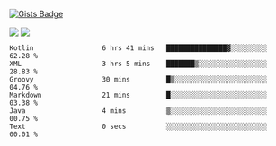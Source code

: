 

[![Gists Badge](https://badges.pufler.dev/gists/esabook)](https://gist.github.com/mine) 
<p>
<img align="center" src="https://github-readme-stats.anuraghazra1.vercel.app/api/top-langs/?username=esabook&layout=compact&theme=merko&count_private=true&langs_count=20"/>
<img align="center" src="https://github-readme-stats.anuraghazra1.vercel.app/api?username=esabook&show_icons=true&include_all_commits=true&theme=merko&count_private=true&custom_title=Github stats"/>
</p>
<!--START_SECTION:waka-->

```text
Kotlin                 6 hrs 41 mins   ███████████████▓░░░░░░░░░   62.28 %
XML                    3 hrs 5 mins    ███████▒░░░░░░░░░░░░░░░░░   28.83 %
Groovy                 30 mins         █▒░░░░░░░░░░░░░░░░░░░░░░░   04.76 %
Markdown               21 mins         █░░░░░░░░░░░░░░░░░░░░░░░░   03.38 %
Java                   4 mins          ▒░░░░░░░░░░░░░░░░░░░░░░░░   00.75 %
Text                   0 secs          ░░░░░░░░░░░░░░░░░░░░░░░░░   00.01 %
```

<!--END_SECTION:waka-->




<!--
**esabook/esabook** is a ✨ _special_ ✨ repository because its `README.md` (this file) appears on your GitHub profile.

Here are some ideas to get you started:

- 🔭 I’m currently working on ...
- 🌱 I’m currently learning ...
- 👯 I’m looking to collaborate on ...
- 🤔 I’m looking for help with ...
- 💬 Ask me about ...
- 📫 How to reach me: ...
- 😄 Pronouns: ...
- ⚡ Fun fact: ...
-->
